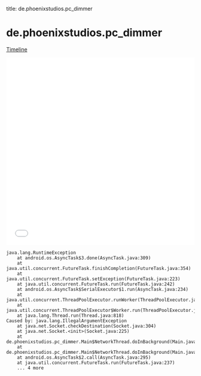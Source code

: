 title: de.phoenixstudios.pc_dimmer

# de.phoenixstudios.pc_dimmer

[Timeline](./vis-timeline.html)

<iframe src="./vis-timeline.html" width="100%" height="500px" style="border:none;"></iframe>

```
java.lang.RuntimeException
	at android.os.AsyncTask$3.done(AsyncTask.java:309)
	at java.util.concurrent.FutureTask.finishCompletion(FutureTask.java:354)
	at java.util.concurrent.FutureTask.setException(FutureTask.java:223)
	at java.util.concurrent.FutureTask.run(FutureTask.java:242)
	at android.os.AsyncTask$SerialExecutor$1.run(AsyncTask.java:234)
	at java.util.concurrent.ThreadPoolExecutor.runWorker(ThreadPoolExecutor.java:1113)
	at java.util.concurrent.ThreadPoolExecutor$Worker.run(ThreadPoolExecutor.java:588)
	at java.lang.Thread.run(Thread.java:818)
Caused by: java.lang.IllegalArgumentException
	at java.net.Socket.checkDestination(Socket.java:304)
	at java.net.Socket.<init>(Socket.java:225)
	at de.phoenixstudios.pc_dimmer.Main$NetworkThread.doInBackground(Main.java:1745)
	at de.phoenixstudios.pc_dimmer.Main$NetworkThread.doInBackground(Main.java:1723)
	at android.os.AsyncTask$2.call(AsyncTask.java:295)
	at java.util.concurrent.FutureTask.run(FutureTask.java:237)
	... 4 more

```




